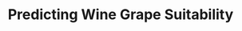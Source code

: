 ---
inProgress: false
title: "Predicting Wine Grape Suitability"
description: "A machine learning model that predicts optimal grape varieties based on climate data"
img_alt: "Wine Grape Suitability Model"
link: "https://github.com/georgejieh/predicting_grape_suitability_based_on_climate_and_precipitation"
tags: ["Python", "Machine Learning", "H2O AutoML", "Flask", "Weather APIs"]
imgSrc: "wine-prediction"
---